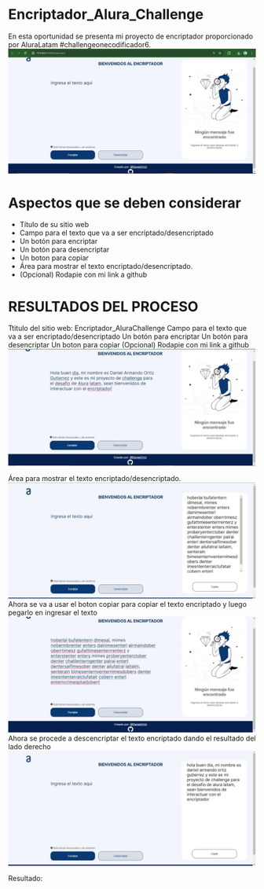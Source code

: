 # Encriptador_Alura_Challenge
En esta oportunidad se presenta mi proyecto de encriptador proporcionado por AluraLatam  #challengeonecodificador6.
<img src="https://github.com/DanielOrtz/Encriptador_Alura_Challenge/blob/main/ImgReadme/Interfaz.JPG">
<h1>Aspectos que se deben considerar</h1>
<ul>
  <li>Título de su sitio web</li>
  <li>Campo para el texto que va a ser encriptado/desencriptado</li>
  <li>Un botón para encriptar</li>
  <li>Un botón para desencriptar</li>
  <li>Un boton para copiar</li>
  <li>Área para mostrar el texto encriptado/desencriptado.</li>
  <li>(Opcional) Rodapie con mi link a github</li>
</ul>

<h1>RESULTADOS DEL PROCESO</h1>
 Ttitulo del sitio web:  Encriptador_AluraChallenge
 Campo para el texto que va a ser encriptado/desencriptado
 Un botón para encriptar
 Un botón para desencriptar
 Un boton para copiar
 (Opcional) Rodapie con mi link a github
 <img src="https://github.com/DanielOrtz/Encriptador_Alura_Challenge/blob/main/ImgReadme/cap%201.JPG">
 
Área para mostrar el texto encriptado/desencriptado.
  <img src="https://github.com/DanielOrtz/Encriptador_Alura_Challenge/blob/main/ImgReadme/cap%202.JPG">
  Ahora se va a usar el boton copiar para copiar el texto encriptado y luego pegarlo en ingresar el texto
  <img src="https://github.com/DanielOrtz/Encriptador_Alura_Challenge/blob/main/ImgReadme/cap%203.JPG">
  Ahora se procede a descencriptar el texto encriptado dando el resultado del lado derecho
  <img src="https://github.com/DanielOrtz/Encriptador_Alura_Challenge/blob/main/ImgReadme/cap%204.JPG">

Resultado: <a href="http://127.0.0.1:5500/index.html">
